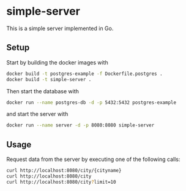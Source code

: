 # simple-server
This is a simple server implemented in Go.

## Setup
Start by building the docker images with
```sh
docker build -t postgres-example -f Dockerfile.postgres .
docker build -t simple-server .
```

Then start the database with
```sh
docker run --name postgres-db -d -p 5432:5432 postgres-example
```
and start the server with
```sh
docker run --name server -d -p 8080:8080 simple-server
```

## Usage
Request data from the server by executing one of the following calls:
```sh
curl http://localhost:8080/city/{cityname}
curl http://localhost:8080/city
curl http://localhost:8080/city?limit=10
```

